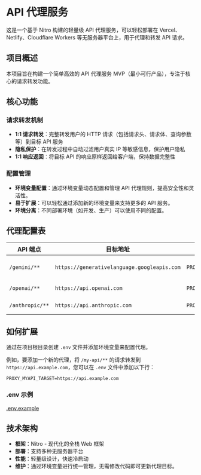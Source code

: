# API 代理服务

这是一个基于 Nitro 构建的轻量级 API 代理服务，可以轻松部署在 Vercel、Netlify、Cloudflare Workers 等无服务器平台上，用于代理和转发 API 请求。

## 项目概述

本项目旨在构建一个简单高效的 API 代理服务 MVP（最小可行产品），专注于核心的请求转发功能。

## 核心功能

### 请求转发机制

- **1:1 请求转发**：完整转发用户的 HTTP 请求（包括请求头、请求体、查询参数等）到目标 API 服务
- **隐私保护**：在转发过程中自动过滤用户真实 IP 等敏感信息，保护用户隐私
- **1:1 响应返回**：将目标 API 的响应原样返回给客户端，保持数据完整性

### 配置管理

- **环境变量配置**：通过环境变量动态配置和管理 API 代理规则，提高安全性和灵活性。
- **易于扩展**：可以轻松通过添加新的环境变量来支持更多的 API 服务。
- **环境分离**：不同部署环境（如开发、生产）可以使用不同的配置。

## 代理配置表

| API 端点 | 目标地址 | 环境变量 (示例) | 说明 |
| --- | --- | --- | --- |
| `/gemini/**` | `https://generativelanguage.googleapis.com` | `PROXY_GEMINI_TARGET=https://generativelanguage.googleapis.com` | Google Gemini API |
| `/openai/**` | `https://api.openai.com` | `PROXY_OPENAI_TARGET=https://api.openai.com` | OpenAI API |
| `/anthropic/**` | `https://api.anthropic.com` | `PROXY_ANTHROPIC_TARGET=https://api.anthropic.com` | Anthropic API |

## 如何扩展

通过在项目根目录创建 `.env` 文件并添加环境变量来配置代理。

例如，要添加一个新的代理，将 `/my-api/**` 的请求转发到 `https://api.example.com`，您可以在 `.env` 文件中添加以下行：

```
PROXY_MYAPI_TARGET=https://api.example.com
```

### .env 示例

[.env.example](./.env.example)

## 技术架构

- **框架**：Nitro - 现代化的全栈 Web 框架
- **部署**：支持多种无服务器平台
- **性能**：轻量级设计，快速冷启动
- **维护**：通过环境变量进行统一管理，无需修改代码即可更新代理目标。
